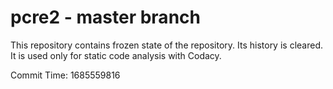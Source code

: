 # pcre2 - master branch

This repository contains frozen state of the repository.
Its history is cleared. It is used only for static code
analysis with Codacy.

Commit Time: 1685559816